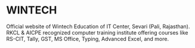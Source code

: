 # WINTECH
Official website of Wintech Education of IT Center, Sevari (Pali, Rajasthan).  RKCL &amp; AICPE recognized computer training institute offering courses like RS-CIT, Tally, GST, MS Office, Typing, Advanced Excel, and more.
